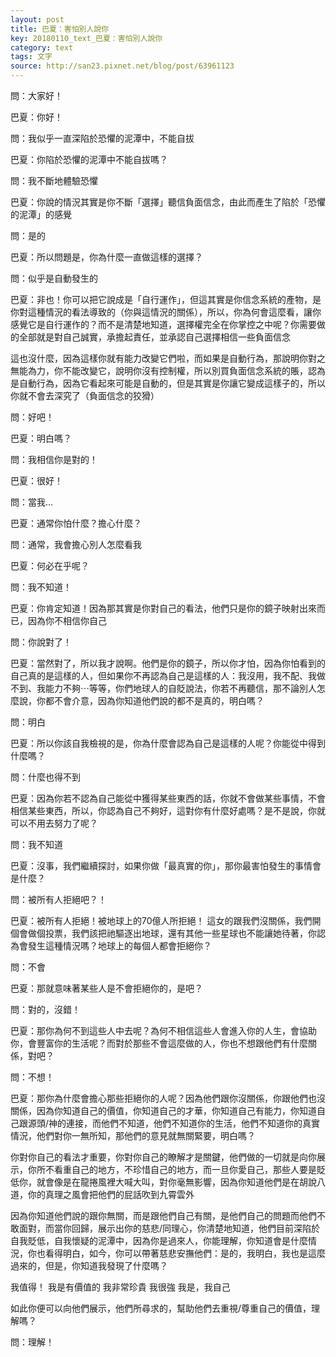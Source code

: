 ```yaml
---
layout: post
title: 巴夏：害怕別人說你
key: 20180110_text_巴夏：害怕別人說你
category: text
tags: 文字
source: http://san23.pixnet.net/blog/post/63961123
---
```



問：大家好！

巴夏：你好！

問：我似乎一直深陷於恐懼的泥潭中，不能自拔

巴夏：你陷於恐懼的泥潭中不能自拔嗎？

問：我不斷地體驗恐懼

巴夏：你說的情況其實是你不斷「選擇」聽信負面信念，由此而產生了陷於「恐懼的泥潭」的感覺

問：是的

巴夏：所以問題是，你為什麼一直做這樣的選擇？

問：似乎是自動發生的

巴夏：非也！你可以把它說成是「自行運作」，但這其實是你信念系統的產物，是你對這種情況的看法導致的（你與這情況的關係），所以，你為何會這麼看，讓你感覺它是自行運作的？而不是清楚地知道，選擇權完全在你掌控之中呢？你需要做的全部就是對自己誠實，承擔起責任，並承認自己選擇相信一些負面信念

這也沒什麼，因為這樣你就有能力改變它們啦，而如果是自動行為，那說明你對之無能為力，你不能改變它，說明你沒有控制權，所以別買負面信念系統的賬，認為是自動行為，因為它看起來可能是自動的，但是其實是你讓它變成這樣子的，所以你就不會去深究了（負面信念的狡猾）

問：好吧！

巴夏：明白嗎？

問：我相信你是對的！

巴夏：很好！

問：當我…

巴夏：通常你怕什麼？擔心什麼？

問：通常，我會擔心別人怎麼看我

巴夏：何必在乎呢？

問：我不知道！

巴夏：你肯定知道！因為那其實是你對自己的看法，他們只是你的鏡子映射出來而已，因為你不相信你自己

問：你說對了！

巴夏：當然對了，所以我才說啊。他們是你的鏡子，所以你才怕，因為你怕看到的自己真的是這樣的人，但如果你不再認為自己是這樣的人：我沒用，我不配、我做不到、我能力不夠⋯等等，你們地球人的自貶說法，你若不再聽信，那不論別人怎麼說，你都不會介意，因為你知道他們說的都不是真的，明白嗎？

問：明白

巴夏：所以你該自我檢視的是，你為什麼會認為自己是這樣的人呢？你能從中得到什麼嗎？

問：什麼也得不到

巴夏：因為你若不認為自己能從中獲得某些東西的話，你就不會做某些事情，不會相信某些東西，所以，你認為自己不夠好，這對你有什麼好處嗎？是不是說，你就可以不用去努力了呢？

問：我不知道

巴夏：沒事，我們繼續探討，如果你做「最真實的你」，那你最害怕發生的事情會是什麼？

問：被所有人拒絕吧？！

巴夏：被所有人拒絕！被地球上的70億人所拒絕！ 這女的跟我們沒關係，我們開個會做個投票，我們該把祂驅逐出地球，還有其他一些星球也不能讓她待著，你認為會發生這種情況嗎？地球上的每個人都會拒絕你？

問：不會

巴夏：那就意味著某些人是不會拒絕你的，是吧？

問：對的，沒錯！

巴夏：那你為何不到這些人中去呢？為何不相信這些人會進入你的人生，會協助你，會豐富你的生活呢？而對於那些不會這麼做的人，你也不想跟他們有什麼關係，對吧？

問：不想！

巴夏：那你為什麼會擔心那些拒絕你的人呢？因為他們跟你沒關係，你跟他們也沒關係，因為你知道自己的價值，你知道自己的才華，你知道自己有能力，你知道自己跟源頭/神的連接，而他們不知道，他們不知道你的生活，他們不知道你的真實情況，他們對你一無所知，那他們的意見就無關緊要，明白嗎？

你對你自己的看法才重要，你對你自己的瞭解才是關鍵，他們做的一切就是向你展示，你所不看重自己的地方，不珍惜自己的地方，而一旦你愛自己，那些人要是貶低你，就會像是在龍捲風裡大喊大叫，對你毫無影響，因為你知道他們是在胡說八道，你的真理之風會把他們的屁話吹到九霄雲外

因為你知道他們說的跟你無關，而是跟他們自己有關，是他們自己的問題而他們不敢面對，而當你回歸，展示出你的慈悲/同理心，你清楚地知道，他們目前深陷於自我貶低，自我懷疑的泥潭中，因為你是過來人，你能理解，你知道會是什麼情況，你也看得明白，如今，你可以帶著慈悲安撫他們：是的，我明白，我也是這麼過來的，但是，你知道我發現了什麼嗎？

我值得！
我是有價值的
我非常珍貴
我很強
我是，我自己

如此你便可以向他們展示，他們所尋求的，幫助他們去重視/尊重自己的價值，理解嗎？

問：理解！
